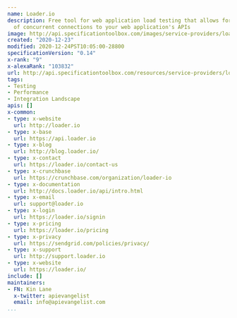 ```yaml
---
name: Loader.io
description: Free tool for web application load testing that allows for the simulation
  of concurrent connections to your web application's APIs
image: http://api.specificationtoolbox.com/images/service-providers/loader-io.jpg
created: "2020-12-23"
modified: 2020-12-24PST10:05:00-28800
specificationVersion: "0.14"
x-rank: "9"
x-alexaRank: "103832"
url: http://api.specificationtoolbox.com/resources/service-providers/loader-io/
tags:
- Testing
- Performance
- Integration Landscape
apis: []
x-common:
- type: x-website
  url: http://loader.io
- type: x-base
  url: https://api.loader.io
- type: x-blog
  url: http://blog.loader.io/
- type: x-contact
  url: https://loader.io/contact-us
- type: x-crunchbase
  url: https://crunchbase.com/organization/loader-io
- type: x-documentation
  url: http://docs.loader.io/api/intro.html
- type: x-email
  url: support@loader.io
- type: x-login
  url: https://loader.io/signin
- type: x-pricing
  url: https://loader.io/pricing
- type: x-privacy
  url: https://sendgrid.com/policies/privacy/
- type: x-support
  url: http://support.loader.io
- type: x-website
  url: https://loader.io/
include: []
maintainers:
- FN: Kin Lane
  x-twitter: apievangelist
  email: info@apievangelist.com
...
```

